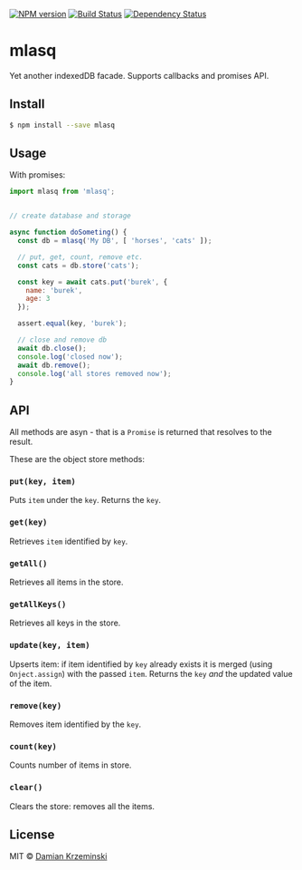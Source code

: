 [![NPM version][npm-image]][npm-url]
[![Build Status][build-image]][build-url]
[![Dependency Status][deps-image]][deps-url]

# mlasq

Yet another indexedDB facade. Supports callbacks and promises API.

## Install

```sh
$ npm install --save mlasq
```

## Usage

With promises:

```js
import mlasq from 'mlasq';


// create database and storage

async function doSometing() {
  const db = mlasq('My DB', [ 'horses', 'cats' ]);

  // put, get, count, remove etc.
  const cats = db.store('cats');

  const key = await cats.put('burek', {
    name: 'burek',
    age: 3
  });

  assert.equal(key, 'burek');

  // close and remove db
  await db.close();
  console.log('closed now');
  await db.remove();
  console.log('all stores removed now');  
}

```

## API

All methods are asyn - that is a `Promise` is returned that resolves to the result.

These are the object store methods:

### `put(key, item)`

Puts `item` under the `key`. Returns the `key`.

### `get(key)`

Retrieves `item` identified by `key`.

### `getAll()`

Retrieves all items in the store.

### `getAllKeys()`

Retrieves all keys in the store.

### `update(key, item)`

Upserts item: if item identified by `key` already exists it is merged (using `Onject.assign`) with the passed `item`.
Returns the `key` *and* the updated value of the item.

### `remove(key)`

Removes item identified by the `key`.

### `count(key)`

Counts number of items in store.

### `clear()`

Clears the store: removes all the items.

## License

MIT © [Damian Krzeminski](https://furkot.com)

[npm-image]: https://img.shields.io/npm/v/mlasq
[npm-url]: https://npmjs.org/package/mlasq

[build-url]: https://github.com/pirxpilot/mlasq/actions/workflows/check.yaml
[build-image]: https://img.shields.io/github/actions/workflow/status/pirxpilot/mlasq/check.yaml?branch=main

[deps-image]: https://img.shields.io/librariesio/release/npm/mlasq
[deps-url]: https://libraries.io/npm/mlasq
